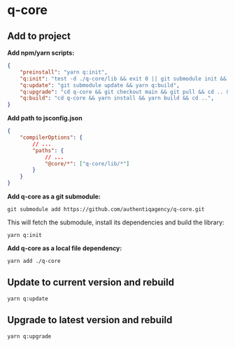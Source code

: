 # q-core

## Add to project

**Add npm/yarn scripts:**

```json
{
    "preinstall": "yarn q:init",
    "q:init": "test -d ./q-core/lib && exit 0 || git submodule init && yarn q:update",
    "q:update": "git submodule update && yarn q:build",
    "q:upgrade": "cd q-core && git checkout main && git pull && cd .. && yarn q:build",
    "q:build": "cd q-core && yarn install && yarn build && cd ..",
}
```

**Add path to jsconfig.json**

```json
{
    "compilerOptions": {
        // ...
        "paths": {
            // ...
            "@core/*": ["q-core/lib/*"]
        }
    }
}
```

**Add q-core as a git submodule:**

`git submodule add https://github.com/authentiqagency/q-core.git`

This will fetch the submodule, install its dependencies and build the library:

`yarn q:init`

**Add q-core as a local file dependency:**

`yarn add ./q-core`

## Update to current version and rebuild

`yarn q:update`

## Upgrade to latest version and rebuild

`yarn q:upgrade`
